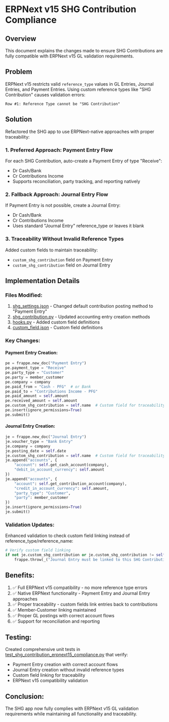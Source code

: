 # ERPNext v15 SHG Contribution Compliance

## Overview
This document explains the changes made to ensure SHG Contributions are fully compatible with ERPNext v15 GL validation requirements.

## Problem
ERPNext v15 restricts valid `reference_type` values in GL Entries, Journal Entries, and Payment Entries. Using custom reference types like "SHG Contribution" causes validation errors:
```
Row #1: Reference Type cannot be "SHG Contribution"
```

## Solution
Refactored the SHG app to use ERPNext-native approaches with proper traceability:

### 1. Preferred Approach: Payment Entry Flow
For each SHG Contribution, auto-create a Payment Entry of type "Receive":
- Dr Cash/Bank
- Cr Contributions Income
- Supports reconciliation, party tracking, and reporting natively

### 2. Fallback Approach: Journal Entry Flow
If Payment Entry is not possible, create a Journal Entry:
- Dr Cash/Bank
- Cr Contributions Income
- Uses standard "Journal Entry" reference_type or leaves it blank

### 3. Traceability Without Invalid Reference Types
Added custom fields to maintain traceability:
- `custom_shg_contribution` field on Payment Entry
- `custom_shg_contribution` field on Journal Entry

## Implementation Details

### Files Modified:
1. [shg_settings.json](file:///c%3A/Users/user/Downloads/shg-erpnext/shg/shg/doctype/shg_settings/shg_settings.json) - Changed default contribution posting method to "Payment Entry"
2. [shg_contribution.py](file:///c%3A/Users/user/Downloads/shg-erpnext/shg/shg/doctype/shg_contribution/shg_contribution.py) - Updated accounting entry creation methods
3. [hooks.py](file:///c%3A/Users/user/Downloads/shg-erpnext/shg/hooks.py) - Added custom field definitions
4. [custom_field.json](file:///c%3A/Users/user/Downloads/shg-erpnext/shg/shg/custom/custom_field.json) - Custom field definitions

### Key Changes:

#### Payment Entry Creation:
```python
pe = frappe.new_doc("Payment Entry")
pe.payment_type = "Receive"
pe.party_type = "Customer"
pe.party = member_customer
pe.company = company
pe.paid_from = "Cash - PFG"  # or Bank
pe.paid_to = "Contributions Income - PFG"
pe.paid_amount = self.amount
pe.received_amount = self.amount
pe.custom_shg_contribution = self.name  # Custom field for traceability
pe.insert(ignore_permissions=True)
pe.submit()
```

#### Journal Entry Creation:
```python
je = frappe.new_doc("Journal Entry")
je.voucher_type = "Bank Entry"
je.company = company
je.posting_date = self.date
je.custom_shg_contribution = self.name  # Custom field for traceability
je.append("accounts", {
    "account": self.get_cash_account(company),
    "debit_in_account_currency": self.amount
})
je.append("accounts", {
    "account": self.get_contribution_account(company),
    "credit_in_account_currency": self.amount,
    "party_type": "Customer",
    "party": member_customer
})
je.insert(ignore_permissions=True)
je.submit()
```

### Validation Updates:
Enhanced validation to check custom field linking instead of reference_type/reference_name:
```python
# Verify custom field linking
if not je.custom_shg_contribution or je.custom_shg_contribution != self.name:
    frappe.throw(_("Journal Entry must be linked to this SHG Contribution."))
```

## Benefits:
1. ✅ Full ERPNext v15 compatibility - no more reference type errors
2. ✅ Native ERPNext functionality - Payment Entry and Journal Entry approaches
3. ✅ Proper traceability - custom fields link entries back to contributions
4. ✅ Member-Customer linking maintained
5. ✅ Proper GL postings with correct account flows
6. ✅ Support for reconciliation and reporting

## Testing:
Created comprehensive unit tests in [test_shg_contribution_erpnext15_compliance.py](file:///c%3A/Users/user/Downloads/shg-erpnext/tests/test_shg_contribution_erpnext15_compliance.py) that verify:
- Payment Entry creation with correct account flows
- Journal Entry creation without invalid reference types
- Custom field linking for traceability
- ERPNext v15 compatibility validation

## Conclusion:
The SHG app now fully complies with ERPNext v15 GL validation requirements while maintaining all functionality and traceability.